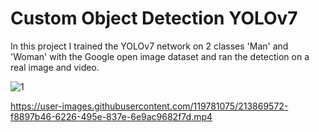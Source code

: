 # Custom Object Detection YOLOv7
In this project I  trained the YOLOv7 network on 2 classes 'Man' and 'Woman' with the Google open image dataset and ran the detection on a 
real image and  video.


![1](https://user-images.githubusercontent.com/119781075/211975840-baa75a37-3ce1-454d-b1f9-9aa05420eb7b.jpg)








https://user-images.githubusercontent.com/119781075/213869572-f8897b46-6226-495e-837e-6e9ac9682f7d.mp4

